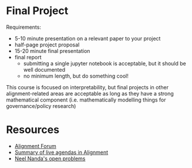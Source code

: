 
# Final Project

Requirements:

- 5-10 minute presentation on a relevant paper to your project
- half-page project proposal
- 15-20 minute final presentation
- final report
	- submitting a single jupyter notebook is acceptable, but it should be well documented
	- no minimum length, but do something cool!


This course is focused on interpretability, but final projects in other alignment-related areas are acceptable as long as they have a strong mathematical component (i.e. mathematically modelling things for governance/policy research)


# Resources

- [Alignment Forum](https://www.alignmentforum.org)
- [Summary of live agendas in Alignment](https://www.lesswrong.com/posts/zaaGsFBeDTpCsYHef/shallow-review-of-live-agendas-in-alignment-and-safety#5__Labs_with_miscellaneous_efforts)
- [Neel Nanda's open problems](https://www.alignmentforum.org/posts/LbrPTJ4fmABEdEnLf/200-concrete-open-problems-in-mechanistic-interpretability)
